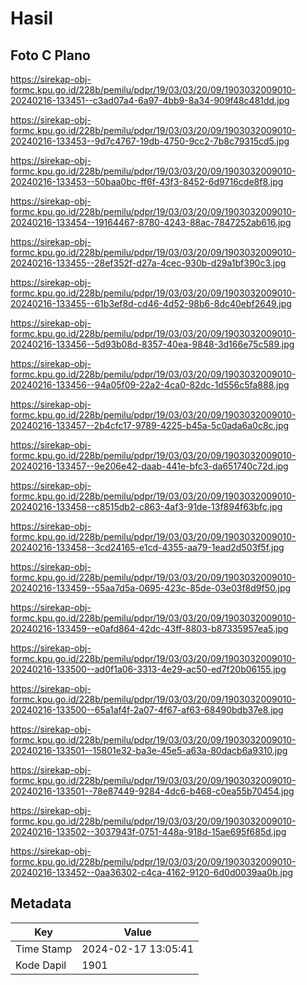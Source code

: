 # Hasil

## Foto C Plano

https://sirekap-obj-formc.kpu.go.id/228b/pemilu/pdpr/19/03/03/20/09/1903032009010-20240216-133451--c3ad07a4-6a97-4bb9-8a34-909f48c481dd.jpg

https://sirekap-obj-formc.kpu.go.id/228b/pemilu/pdpr/19/03/03/20/09/1903032009010-20240216-133453--9d7c4767-19db-4750-9cc2-7b8c79315cd5.jpg

https://sirekap-obj-formc.kpu.go.id/228b/pemilu/pdpr/19/03/03/20/09/1903032009010-20240216-133453--50baa0bc-ff6f-43f3-8452-6d9716cde8f8.jpg

https://sirekap-obj-formc.kpu.go.id/228b/pemilu/pdpr/19/03/03/20/09/1903032009010-20240216-133454--19164467-8780-4243-88ac-7847252ab616.jpg

https://sirekap-obj-formc.kpu.go.id/228b/pemilu/pdpr/19/03/03/20/09/1903032009010-20240216-133455--28ef352f-d27a-4cec-930b-d29a1bf390c3.jpg

https://sirekap-obj-formc.kpu.go.id/228b/pemilu/pdpr/19/03/03/20/09/1903032009010-20240216-133455--61b3ef8d-cd46-4d52-98b6-8dc40ebf2649.jpg

https://sirekap-obj-formc.kpu.go.id/228b/pemilu/pdpr/19/03/03/20/09/1903032009010-20240216-133456--5d93b08d-8357-40ea-9848-3d166e75c589.jpg

https://sirekap-obj-formc.kpu.go.id/228b/pemilu/pdpr/19/03/03/20/09/1903032009010-20240216-133456--94a05f09-22a2-4ca0-82dc-1d556c5fa888.jpg

https://sirekap-obj-formc.kpu.go.id/228b/pemilu/pdpr/19/03/03/20/09/1903032009010-20240216-133457--2b4cfc17-9789-4225-b45a-5c0ada6a0c8c.jpg

https://sirekap-obj-formc.kpu.go.id/228b/pemilu/pdpr/19/03/03/20/09/1903032009010-20240216-133457--9e206e42-daab-441e-bfc3-da651740c72d.jpg

https://sirekap-obj-formc.kpu.go.id/228b/pemilu/pdpr/19/03/03/20/09/1903032009010-20240216-133458--c8515db2-c863-4af3-91de-13f894f63bfc.jpg

https://sirekap-obj-formc.kpu.go.id/228b/pemilu/pdpr/19/03/03/20/09/1903032009010-20240216-133458--3cd24165-e1cd-4355-aa79-1ead2d503f5f.jpg

https://sirekap-obj-formc.kpu.go.id/228b/pemilu/pdpr/19/03/03/20/09/1903032009010-20240216-133459--55aa7d5a-0695-423c-85de-03e03f8d9f50.jpg

https://sirekap-obj-formc.kpu.go.id/228b/pemilu/pdpr/19/03/03/20/09/1903032009010-20240216-133459--e0afd864-42dc-43ff-8803-b87335957ea5.jpg

https://sirekap-obj-formc.kpu.go.id/228b/pemilu/pdpr/19/03/03/20/09/1903032009010-20240216-133500--ad0f1a06-3313-4e29-ac50-ed7f20b06155.jpg

https://sirekap-obj-formc.kpu.go.id/228b/pemilu/pdpr/19/03/03/20/09/1903032009010-20240216-133500--65a1af4f-2a07-4f67-af63-68490bdb37e8.jpg

https://sirekap-obj-formc.kpu.go.id/228b/pemilu/pdpr/19/03/03/20/09/1903032009010-20240216-133501--15801e32-ba3e-45e5-a63a-80dacb6a9310.jpg

https://sirekap-obj-formc.kpu.go.id/228b/pemilu/pdpr/19/03/03/20/09/1903032009010-20240216-133501--78e87449-9284-4dc6-b468-c0ea55b70454.jpg

https://sirekap-obj-formc.kpu.go.id/228b/pemilu/pdpr/19/03/03/20/09/1903032009010-20240216-133502--3037943f-0751-448a-918d-15ae695f685d.jpg

https://sirekap-obj-formc.kpu.go.id/228b/pemilu/pdpr/19/03/03/20/09/1903032009010-20240216-133452--0aa36302-c4ca-4162-9120-6d0d0039aa0b.jpg


## Metadata

| Key        | Value               |
| ---------- | ------------------- |
| Time Stamp | 2024-02-17 13:05:41 |
| Kode Dapil | 1901                |



